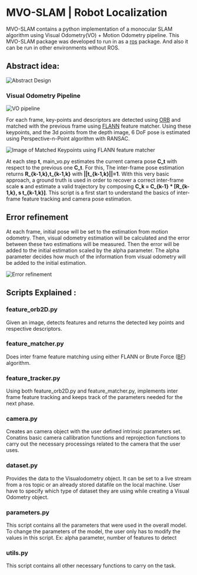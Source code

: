# MVO-SLAM | Robot Localization 
MVO-SLAM contains a python implementation of a monocular SLAM algorithm using Visual Odometry(VO) + Motion Odometry pipeline. This MVO-SLAM package was developed to run in as a [ros](http://wiki.ros.org/) package. And also it can be run in other environments without ROS.

## Abstract idea: 
![Abstract Design](https://github.com/ShafeekSaleem/RobotLocalization/blob/master/src/Images/abstract.jpg)

### Visual Odometry Pipeline
![VO pipeline](https://github.com/ShafeekSaleem/RobotLocalization/blob/master/src/Images/vo.jpg)

For each frame, key-points and descriptors are detected using [ORB](https://docs.opencv.org/3.4/d1/d89/tutorial_py_orb.html) and matched with the previous frame using [FLANN](https://docs.opencv.org/2.4/modules/flann/doc/flann_fast_approximate_nearest_neighbor_search.html) feature matcher. Using these keypoints, and the 3d points from the depth image, 6 DoF pose is estimated using Perspective-n-Point algorithm with RANSAC.

![Image of Matched Keypoints using FLANN feature matcher](https://github.com/ShafeekSaleem/RobotLocalization/blob/master/src/Images/flann.png)

At each step **t**, main_vo.py estimates the current camera pose **C_t** with respect to the previous one **C_t**. For this, The inter-frame pose estimation returns **R_{k-1,k},t_{k-1,k}** with **||t_{k-1,k}||=1**. With this very basic approach, a ground truth is used in order to recover a correct inter-frame scale **s** and estimate a valid trajectory by composing **C_k = C_{k-1} * [R_{k-1,k}, s t_{k-1,k}]**. This script is a first start to understand the basics of inter-frame feature tracking and camera pose estimation.

## Error refinement
At each frame, initial pose will be set to the estimation from motion odometry. Then, visual odometry estimation will be calculated and the error between these two estimations will be measured. Then the error will be added to the initial estimation scaled by the alpha parameter. The alpha parameter decides how much of the information from visual odometry will be added to the initial estimation.

![Error refinement](https://github.com/ShafeekSaleem/RobotLocalization/blob/master/src/Images/illus.png)

## Scripts Explained : 
### feature_orb2D.py
Given an image, detects features and returns the detected key points and respective descriptors.

### feature_matcher.py
Does inter frame feature matching using either FLANN or Brute Force ([BF](https://docs.opencv.org/3.4/d3/da1/classcv_1_1BFMatcher.html)) algorithm. 

### feature_tracker.py
Using both feature_orb2D.py and feature_matcher.py, implements inter frame feature tracking and keeps track of the parameters needed for the next phase.

### camera.py
Creates an camera object with the user defined intrinsic parameters set. Conatins basic camera callibration functions and reprojection functions to carry out the necessary processings related to the camera that the user uses.

### dataset.py
Provides the data to the Visualodometry object. It can be set to a live stream from a ros topic or an already stored datafile on the local machine. User have to specify which type of dataset they are using while creating a Visual Odometry object.

### parameters.py
This script contains all the parameters that were used in the overall model. To change the parameters of the model, the user only has to modify the values in this script.
Ex: alpha parameter, number of features to detect

### utils.py
This script contains all other necessary functions to carry on the task.

